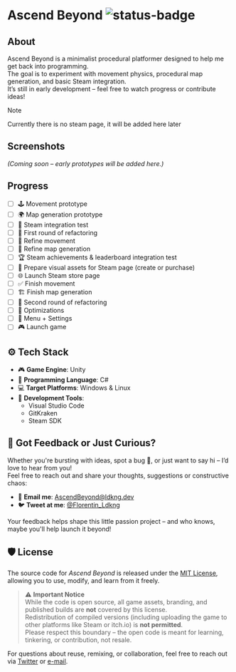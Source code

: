 # Ascend Beyond ![status-badge](https://img.shields.io/badge/status-In_Development-blue)
## About 
Ascend Beyond is a minimalist procedural platformer designed to help me get back into programming.  
The goal is to experiment with movement physics, procedural map generation, and basic Steam integration.  
It’s still in early development – feel free to watch progress or contribute ideas!

> [!NOTE]
> Currently there is no steam page, it will be added here later

## Screenshots
*(Coming soon – early prototypes will be added here.)*

## Progress
- [ ] 🕹️ Movement prototype  
- [ ] 🌍 Map generation prototype  
- [ ] 🔗 Steam integration test  
- [ ] 🔧 First round of refactoring  
- [ ] 🛞 Refine movement  
- [ ] 🧱 Refine map generation  
- [ ] 🏆 Steam achievements & leaderboard integration test  
- [ ] 🎨 Prepare visual assets for Steam page (create or purchase)  
- [ ] 🌐 Launch Steam store page  
- [ ] ✅ Finish movement  
- [ ] 🏗️ Finish map generation  
- [ ] 🔄 Second round of refactoring  
- [ ] 🚀 Optimizations  
- [ ] 🧩 Menu + Settings  
- [ ] 🎮 Launch game  

## ⚙️ Tech Stack

- 🎮 **Game Engine**: Unity  
- 💬 **Programming Language**: C#  
- 💻 **Target Platforms**: Windows & Linux  
- 🧰 **Development Tools**:  
  - Visual Studio Code  
  - GitKraken  
  - Steam SDK

## 💬 Got Feedback or Just Curious?

Whether you're bursting with ideas, spot a bug 🐛, or just want to say hi – I’d love to hear from you!  
Feel free to reach out and share your thoughts, suggestions or constructive chaos:

- 📧 **Email me**: [AscendBeyond@ldkng.dev](mailto:AscendBeyond@ldkng.dev?subject=[GitHub]%20Ascend%20Beyond)
- 🐦 **Tweet at me**: [@Florentin_Ldkng](https://x.com/Florentin_Ldkng)

Your feedback helps shape this little passion project – and who knows, maybe you'll help launch it beyond!

## 🛡️ License

The source code for *Ascend Beyond* is released under the [MIT License](LICENSE), allowing you to use, modify, and learn from it freely.

> ⚠️ **Important Notice**  
> While the code is open source, all game assets, branding, and published builds are **not** covered by this license.  
> Redistribution of compiled versions (including uploading the game to other platforms like Steam or itch.io) is **not permitted**.  
> Please respect this boundary – the open code is meant for learning, tinkering, or contribution, not resale.

For questions about reuse, remixing, or collaboration, feel free to reach out via [Twitter](https://x.com/Florentin_Ldkng) or [e-mail](mailto:AscendBeyond@ldkng.dev).

